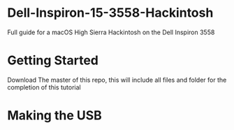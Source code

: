 # Dell-Inspiron-15-3558-Hackintosh
Full guide for a macOS High Sierra Hackintosh on the Dell Inspiron 3558

# Getting Started
Download The master of this repo, this will include all files and folder for the completion of this tutorial

# Making the USB

